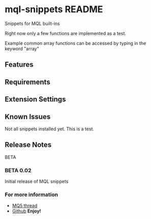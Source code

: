 # mql-snippets README

Snippets for MQL built-ins

Right now only a few functions are implemented as a test. 

Example common array functions can be accessed by typing in the keyword "array"


## Features


## Requirements


## Extension Settings


## Known Issues

Not all snippets installed yet. This is a test.

## Release Notes

BETA

### BETA 0.02

Initial release of MQL snippets


### For more information

* [MQ5 thread](https://www.mql5.com/en/forum/222553)
* [Github](https://github.com/nicholishen/mql-snippets-for-VScode)
**Enjoy!**